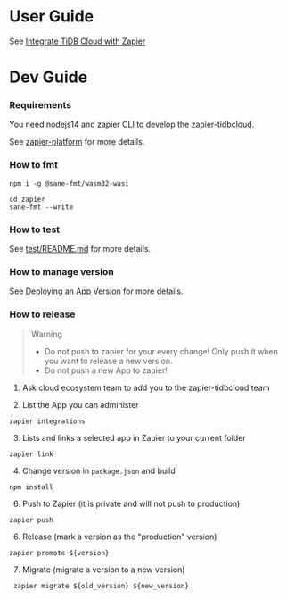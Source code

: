 # User Guide

See [Integrate TiDB Cloud with Zapier](https://docs.pingcap.com/tidbcloud/integrate-tidbcloud-with-zapier)

# Dev Guide

### Requirements

You need nodejs14 and zapier CLI to develop the zapier-tidbcloud.

See [zapier-platform](https://github.com/zapier/zapier-platform/blob/master/packages/cli/README.md) for more details.

### How to fmt

```
npm i -g @sane-fmt/wasm32-wasi
```

```
cd zapier
sane-fmt --write
```

### How to test

See [test/README.md](test/README.md) for more details.


### How to manage version

See [Deploying an App Version](https://github.com/zapier/zapier-platform/blob/master/packages/cli/README.md#deploying-an-app-version) for more details.

### How to release

> Warning
> - Do not push to zapier for your every change! Only push it when you want to release a new version.
> - Do not push a new App to zapier!

1. Ask cloud ecosystem team to add you to the zapier-tidbcloud team

2. List the App you can administer

```
zapier integrations
```

3. Lists and links a selected app in Zapier to your current folder

```
zapier link
```

4. Change version in `package.json` and build

```
npm install
```

6. Push to Zapier (it is private and will not push to production)

```
zapier push
```

6. Release (mark a version as the "production" version)

```
zapier promote ${version}
```

7. Migrate (migrate a version to a new version)

```
 zapier migrate ${old_version} ${new_version}
```